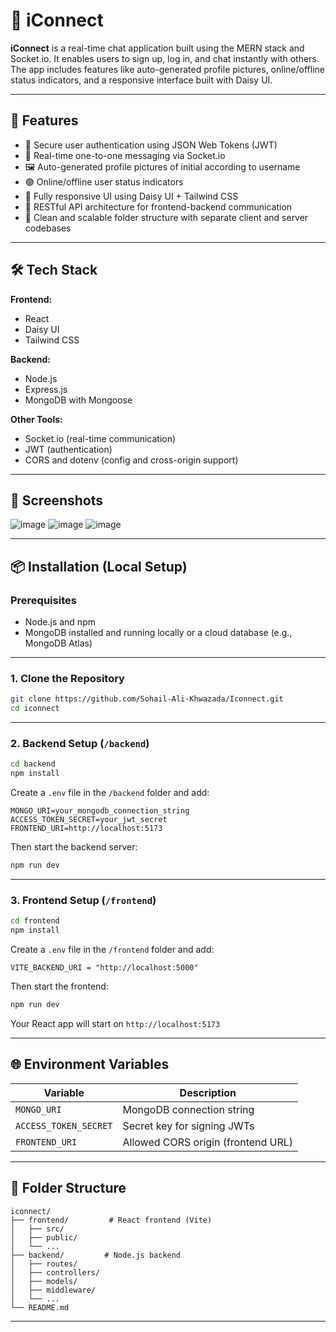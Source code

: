 # 💬 iConnect

**iConnect** is a real-time chat application built using the MERN stack and Socket.io. It enables users to sign up, log in, and chat instantly with others. The app includes features like auto-generated profile pictures, online/offline status indicators, and a responsive interface built with Daisy UI.

---

## 🚀 Features

- 🔐 Secure user authentication using JSON Web Tokens (JWT)
- 💬 Real-time one-to-one messaging via Socket.io
- 🖼️ Auto-generated profile pictures of initial according to username
- 🟢 Online/offline user status indicators
- 📱 Fully responsive UI using Daisy UI + Tailwind CSS
- 🔄 RESTful API architecture for frontend-backend communication
- 🧩 Clean and scalable folder structure with separate client and server codebases

---

## 🛠️ Tech Stack

**Frontend:**
- React
- Daisy UI
- Tailwind CSS

**Backend:**
- Node.js
- Express.js
- MongoDB with Mongoose

**Other Tools:**
- Socket.io (real-time communication)
- JWT (authentication)
- CORS and dotenv (config and cross-origin support)

---

## 📸 Screenshots

![image](https://github.com/user-attachments/assets/f898f263-58ca-497a-8c04-0ca68dbe3b1d)
![image](https://github.com/user-attachments/assets/a837d605-9b9c-4973-91a9-fc5a57b10762)
![image](https://github.com/user-attachments/assets/5e76f0bb-58b2-409c-8d18-f16c855c12be)




---

## 📦 Installation (Local Setup)

### Prerequisites

- Node.js and npm
- MongoDB installed and running locally or a cloud database (e.g., MongoDB Atlas)

---

### 1. Clone the Repository

```bash
git clone https://github.com/Sohail-Ali-Khwazada/Iconnect.git
cd iconnect
```

---

### 2. Backend Setup (`/backend`)

```bash
cd backend
npm install
```

Create a `.env` file in the `/backend` folder and add:

```
MONGO_URI=your_mongodb_connection_string
ACCESS_TOKEN_SECRET=your_jwt_secret
FRONTEND_URI=http://localhost:5173
```

Then start the backend server:

```bash
npm run dev
```

---

### 3. Frontend Setup (`/frontend`)

```bash
cd frontend
npm install
```

Create a `.env` file in the `/frontend` folder and add:

```
VITE_BACKEND_URI = "http://localhost:5000"
```

Then start the frontend:

```bash
npm run dev
```

Your React app will start on `http://localhost:5173`

---

## 🌐 Environment Variables

| Variable         | Description                          |
|------------------|--------------------------------------|
| `MONGO_URI`       | MongoDB connection string            |
| `ACCESS_TOKEN_SECRET`      | Secret key for signing JWTs          |
| `FRONTEND_URI`    | Allowed CORS origin (frontend URL)   |

---

## 📁 Folder Structure

```
iconnect/
├── frontend/         # React frontend (Vite)
│   ├── src/
│   ├── public/
│   └── ...
├── backend/         # Node.js backend
│   ├── routes/
│   ├── controllers/
│   ├── models/
│   ├── middleware/
│   └── ...
└── README.md
```

---
